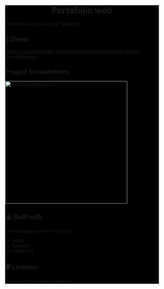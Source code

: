 <div style="background:black";>
<h1 align="center" id="title">Portafolio web</h1>

<p id="description">Portafolio web con Astro y Tailwindcs</p>

<h2>🚀 Demo</h2>

[https://portafolio-ander-dev.vercel.app/](https://portafolio-ander-dev.vercel.app/)

<h2>Project Screenshots:</h2>

<img src="https://astro.build/assets/press/astro-logo-light-gradient.svg" alt="project-screenshot" width="400" height="400/">

  
  
<h2>💻 Built with</h2>

Technologies used in the project:

*   Astro
*   Tailwind
*   JavaScript

<h2>🛡️ License:</h2>

This project is licensed under the
</div>